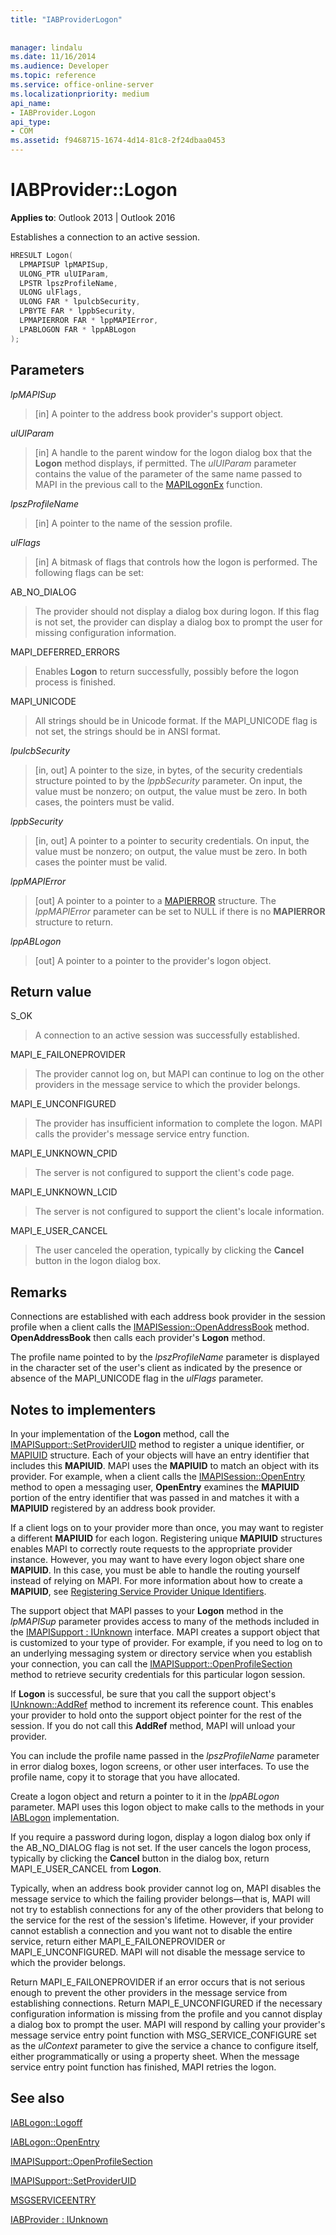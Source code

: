 ```yaml
---
title: "IABProviderLogon"
 
 
manager: lindalu
ms.date: 11/16/2014
ms.audience: Developer
ms.topic: reference
ms.service: office-online-server
ms.localizationpriority: medium
api_name:
- IABProvider.Logon
api_type:
- COM
ms.assetid: f9468715-1674-4d14-81c8-2f24dbaa0453
---
```


# IABProvider::Logon

  
  
**Applies to**: Outlook 2013 | Outlook 2016 
  
Establishes a connection to an active session.
  
```cpp
HRESULT Logon(
  LPMAPISUP lpMAPISup,
  ULONG_PTR ulUIParam,
  LPSTR lpszProfileName,
  ULONG ulFlags,
  ULONG FAR * lpulcbSecurity,
  LPBYTE FAR * lppbSecurity,
  LPMAPIERROR FAR * lppMAPIError,
  LPABLOGON FAR * lppABLogon
);
```

## Parameters

 _lpMAPISup_
  
> [in] A pointer to the address book provider's support object.
    
 _ulUIParam_
  
> [in] A handle to the parent window for the logon dialog box that the **Logon** method displays, if permitted. The  _ulUIParam_ parameter contains the value of the parameter of the same name passed to MAPI in the previous call to the [MAPILogonEx](mapilogonex.md) function. 
    
 _lpszProfileName_
  
> [in] A pointer to the name of the session profile.
    
 _ulFlags_
  
> [in] A bitmask of flags that controls how the logon is performed. The following flags can be set:
    
AB_NO_DIALOG 
  
> The provider should not display a dialog box during logon. If this flag is not set, the provider can display a dialog box to prompt the user for missing configuration information.
    
MAPI_DEFERRED_ERRORS 
  
> Enables **Logon** to return successfully, possibly before the logon process is finished. 
    
MAPI_UNICODE 
  
> All strings should be in Unicode format. If the MAPI_UNICODE flag is not set, the strings should be in ANSI format.
    
 _lpulcbSecurity_
  
> [in, out] A pointer to the size, in bytes, of the security credentials structure pointed to by the  _lppbSecurity_ parameter. On input, the value must be nonzero; on output, the value must be zero. In both cases, the pointers must be valid. 
    
 _lppbSecurity_
  
> [in, out] A pointer to a pointer to security credentials. On input, the value must be nonzero; on output, the value must be zero. In both cases the pointer must be valid.
    
 _lppMAPIError_
  
> [out] A pointer to a pointer to a [MAPIERROR](mapierror.md) structure. The  _lppMAPIError_ parameter can be set to NULL if there is no **MAPIERROR** structure to return. 
    
 _lppABLogon_
  
> [out] A pointer to a pointer to the provider's logon object.
    
## Return value

S_OK 
  
> A connection to an active session was successfully established.
    
MAPI_E_FAILONEPROVIDER 
  
> The provider cannot log on, but MAPI can continue to log on the other providers in the message service to which the provider belongs. 
    
MAPI_E_UNCONFIGURED 
  
> The provider has insufficient information to complete the logon. MAPI calls the provider's message service entry function.
    
MAPI_E_UNKNOWN_CPID 
  
> The server is not configured to support the client's code page.
    
MAPI_E_UNKNOWN_LCID 
  
> The server is not configured to support the client's locale information.
    
MAPI_E_USER_CANCEL 
  
> The user canceled the operation, typically by clicking the **Cancel** button in the logon dialog box. 
    
## Remarks

Connections are established with each address book provider in the session profile when a client calls the [IMAPISession::OpenAddressBook](imapisession-openaddressbook.md) method. **OpenAddressBook** then calls each provider's **Logon** method. 
  
The profile name pointed to by the  _lpszProfileName_ parameter is displayed in the character set of the user's client as indicated by the presence or absence of the MAPI_UNICODE flag in the _ulFlags_ parameter. 
  
## Notes to implementers

In your implementation of the **Logon** method, call the [IMAPISupport::SetProviderUID](imapisupport-setprovideruid.md) method to register a unique identifier, or [MAPIUID](mapiuid.md) structure. Each of your objects will have an entry identifier that includes this **MAPIUID**. MAPI uses the **MAPIUID** to match an object with its provider. For example, when a client calls the [IMAPISession::OpenEntry](imapisession-openentry.md) method to open a messaging user, **OpenEntry** examines the **MAPIUID** portion of the entry identifier that was passed in and matches it with a **MAPIUID** registered by an address book provider. 
  
If a client logs on to your provider more than once, you may want to register a different **MAPIUID** for each logon. Registering unique **MAPIUID** structures enables MAPI to correctly route requests to the appropriate provider instance. However, you may want to have every logon object share one **MAPIUID**. In this case, you must be able to handle the routing yourself instead of relying on MAPI. For more information about how to create a **MAPIUID**, see [Registering Service Provider Unique Identifiers](registering-service-provider-unique-identifiers.md).
  
The support object that MAPI passes to your **Logon** method in the _lpMAPISup_ parameter provides access to many of the methods included in the [IMAPISupport : IUnknown](imapisupportiunknown.md) interface. MAPI creates a support object that is customized to your type of provider. For example, if you need to log on to an underlying messaging system or directory service when you establish your connection, you can call the [IMAPISupport::OpenProfileSection](imapisupport-openprofilesection.md) method to retrieve security credentials for this particular logon session. 
  
If **Logon** is successful, be sure that you call the support object's [IUnknown::AddRef](https://msdn.microsoft.com/library/ms691379%28VS.85%29.aspx) method to increment its reference count. This enables your provider to hold onto the support object pointer for the rest of the session. If you do not call this **AddRef** method, MAPI will unload your provider. 
  
You can include the profile name passed in the _lpszProfileName_ parameter in error dialog boxes, logon screens, or other user interfaces. To use the profile name, copy it to storage that you have allocated. 
  
Create a logon object and return a pointer to it in the _lppABLogon_ parameter. MAPI uses this logon object to make calls to the methods in your [IABLogon](iablogoniunknown.md) implementation. 
  
If you require a password during logon, display a logon dialog box only if the AB_NO_DIALOG flag is not set. If the user cancels the logon process, typically by clicking the **Cancel** button in the dialog box, return MAPI_E_USER_CANCEL from **Logon**.
  
Typically, when an address book provider cannot log on, MAPI disables the message service to which the failing provider belongs—that is, MAPI will not try to establish connections for any of the other providers that belong to the service for the rest of the session's lifetime. However, if your provider cannot establish a connection and you want not to disable the entire service, return either MAPI_E_FAILONEPROVIDER or MAPI_E_UNCONFIGURED. MAPI will not disable the message service to which the provider belongs. 
  
Return MAPI_E_FAILONEPROVIDER if an error occurs that is not serious enough to prevent the other providers in the message service from establishing connections. Return MAPI_E_UNCONFIGURED if the necessary configuration information is missing from the profile and you cannot display a dialog box to prompt the user. MAPI will respond by calling your provider's message service entry point function with MSG_SERVICE_CONFIGURE set as the  _ulContext_ parameter to give the service a chance to configure itself, either programmatically or using a property sheet. When the message service entry point function has finished, MAPI retries the logon. 
  
## See also



[IABLogon::Logoff](iablogon-logoff.md)
  
[IABLogon::OpenEntry](iablogon-openentry.md)
  
[IMAPISupport::OpenProfileSection](imapisupport-openprofilesection.md)
  
[IMAPISupport::SetProviderUID](imapisupport-setprovideruid.md)
  
[MSGSERVICEENTRY](msgserviceentry.md)
  
[IABProvider : IUnknown](iabprovideriunknown.md)

